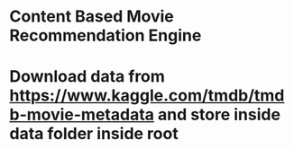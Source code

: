 # Content Based Movie Recommendation Engine  

# Download data from https://www.kaggle.com/tmdb/tmdb-movie-metadata and store inside data folder inside root

